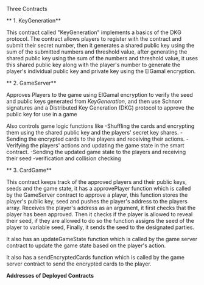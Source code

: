 Three Contracts 

** 1. KeyGeneration**


This  contract called "KeyGeneration" implements a basics of the DKG protocol.
The contract allows players to register with the contract and submit their secret number, then it generates a shared public key using the sum of the submitted numbers and threshold value, after generating the shared public key using the sum of the numbers and threshold value, it uses this shared public key along with the player's number to generate the player's individual public key and private key using the ElGamal encryption.

** 2. GameServer**


Approves Players to the game using ElGamal encryption to verify the seed and public keys generated from _KeyGeneration_, and then use Schnorr signatures and a 
Distributed Key Generation (DKG) protocol to approve the public key for use in a game 

Also controls game logic
functions like
-Shuffling the cards and encrypting them using the shared public key and the players' secret key shares.
-Sending the encrypted cards to the players and receiving their actions.
-Verifying the players' actions and updating the game state in the smart contract.
-Sending the updated game state to the players and receiving their seed
-verification and collision checking




** 3. CardGame**

This contract keeps track of the approved players and their public keys, seeds and the game state, it has a approvePlayer function which is called by the GameServer contract to approve a player, this function stores the player's public key, seed and pushes the player's address to the players array.
Receives the player's address as an argument, it first checks that the player has been approved. Then it checks if the player is allowed to reveal their seed, if they are allowed to do so the function assigns the seed of the player to variable seed, Finally, it sends the seed to the designated parties.

It also has an updateGameState function which is called by the game server contract to update the game state based on the player's action.

It also has a sendEncryptedCards function which is called by the game server contract to send the encrypted cards to the player.



**Addresses of Deployed Contracts**

